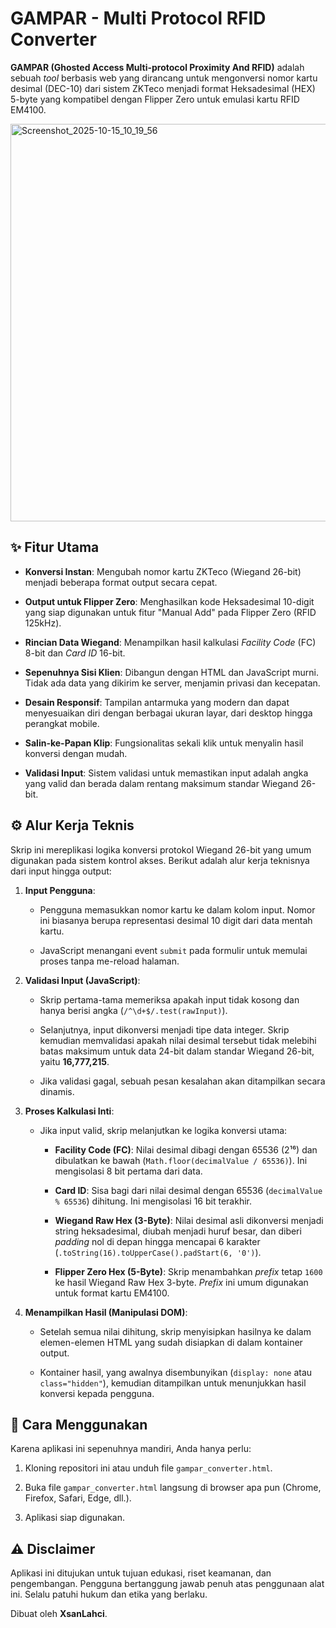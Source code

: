 # GAMPAR - Multi Protocol RFID Converter

**GAMPAR (Ghosted Access Multi-protocol Proximity And RFID)** adalah sebuah _tool_ berbasis web yang dirancang untuk mengonversi nomor kartu desimal (DEC-10) dari sistem ZKTeco menjadi format Heksadesimal (HEX) 5-byte yang kompatibel dengan Flipper Zero untuk emulasi kartu RFID EM4100.

<img width="1280" height="636" alt="Screenshot_2025-10-15_10_19_56" src="https://github.com/user-attachments/assets/35820d66-1157-4195-be2a-3465d6d267e9" />

## ✨ Fitur Utama

-   **Konversi Instan**: Mengubah nomor kartu ZKTeco (Wiegand 26-bit) menjadi beberapa format output secara cepat.
    
-   **Output untuk Flipper Zero**: Menghasilkan kode Heksadesimal 10-digit yang siap digunakan untuk fitur "Manual Add" pada Flipper Zero (RFID 125kHz).
    
-   **Rincian Data Wiegand**: Menampilkan hasil kalkulasi _Facility Code_ (FC) 8-bit dan _Card ID_ 16-bit.
    
-   **Sepenuhnya Sisi Klien**: Dibangun dengan HTML dan JavaScript murni. Tidak ada data yang dikirim ke server, menjamin privasi dan kecepatan.
    
-   **Desain Responsif**: Tampilan antarmuka yang modern dan dapat menyesuaikan diri dengan berbagai ukuran layar, dari desktop hingga perangkat mobile.
    
-   **Salin-ke-Papan Klip**: Fungsionalitas sekali klik untuk menyalin hasil konversi dengan mudah.
    
-   **Validasi Input**: Sistem validasi untuk memastikan input adalah angka yang valid dan berada dalam rentang maksimum standar Wiegand 26-bit.
    

## ⚙️ Alur Kerja Teknis

Skrip ini mereplikasi logika konversi protokol Wiegand 26-bit yang umum digunakan pada sistem kontrol akses. Berikut adalah alur kerja teknisnya dari input hingga output:

1.  **Input Pengguna**:
    
    -   Pengguna memasukkan nomor kartu ke dalam kolom input. Nomor ini biasanya berupa representasi desimal 10 digit dari data mentah kartu.
        
    -   JavaScript menangani event `submit` pada formulir untuk memulai proses tanpa me-reload halaman.
        
2.  **Validasi Input (JavaScript)**:
    
    -   Skrip pertama-tama memeriksa apakah input tidak kosong dan hanya berisi angka (`/^\d+$/.test(rawInput)`).
        
    -   Selanjutnya, input dikonversi menjadi tipe data integer. Skrip kemudian memvalidasi apakah nilai desimal tersebut tidak melebihi batas maksimum untuk data 24-bit dalam standar Wiegand 26-bit, yaitu **16,777,215**.
        
    -   Jika validasi gagal, sebuah pesan kesalahan akan ditampilkan secara dinamis.
        
3.  **Proses Kalkulasi Inti**:
    
    -   Jika input valid, skrip melanjutkan ke logika konversi utama:
        
        -   **Facility Code (FC)**: Nilai desimal dibagi dengan 65536 (2¹⁶) dan dibulatkan ke bawah (`Math.floor(decimalValue / 65536)`). Ini mengisolasi 8 bit pertama dari data.
            
        -   **Card ID**: Sisa bagi dari nilai desimal dengan 65536 (`decimalValue % 65536`) dihitung. Ini mengisolasi 16 bit terakhir.
            
        -   **Wiegand Raw Hex (3-Byte)**: Nilai desimal asli dikonversi menjadi string heksadesimal, diubah menjadi huruf besar, dan diberi _padding_ nol di depan hingga mencapai 6 karakter (`.toString(16).toUpperCase().padStart(6, '0')`).
            
        -   **Flipper Zero Hex (5-Byte)**: Skrip menambahkan _prefix_ tetap `1600` ke hasil Wiegand Raw Hex 3-byte. _Prefix_ ini umum digunakan untuk format kartu EM4100.
            
4.  **Menampilkan Hasil (Manipulasi DOM)**:
    
    -   Setelah semua nilai dihitung, skrip menyisipkan hasilnya ke dalam elemen-elemen HTML yang sudah disiapkan di dalam kontainer output.
        
    -   Kontainer hasil, yang awalnya disembunyikan (`display: none` atau `class="hidden"`), kemudian ditampilkan untuk menunjukkan hasil konversi kepada pengguna.
        

## 🚀 Cara Menggunakan

Karena aplikasi ini sepenuhnya mandiri, Anda hanya perlu:

1.  Kloning repositori ini atau unduh file `gampar_converter.html`.
    
2.  Buka file `gampar_converter.html` langsung di browser apa pun (Chrome, Firefox, Safari, Edge, dll.).
    
3.  Aplikasi siap digunakan.
    

## ⚠️ Disclaimer

Aplikasi ini ditujukan untuk tujuan edukasi, riset keamanan, dan pengembangan. Pengguna bertanggung jawab penuh atas penggunaan alat ini. Selalu patuhi hukum dan etika yang berlaku.

Dibuat oleh **XsanLahci**.
